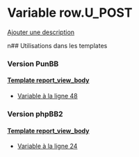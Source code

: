 # Variable row.U_POST
[Ajouter une description](https://fa-tvars.appspot.com/row.U_POST)

n## Utilisations dans les templates

### Version PunBB

#### [Template report_view_body](punbb/report_view_body.md)
* [Variable à la ligne 48](../punbb/report_view_body.tpl#L48)

### Version phpBB2

#### [Template report_view_body](subsilver/report_view_body.md)
* [Variable à la ligne 24](../subsilver/report_view_body.tpl#L24)